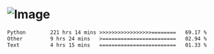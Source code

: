 # ![Image](https://github.com/user-attachments/assets/5f2d2b12-d836-424c-876f-cb0c9a5d9144)

<!--START_SECTION:waka-->

```txt
Python        221 hrs 14 mins >>>>>>>>>>>>>>>>>========   69.17 %
Other         9 hrs 24 mins   >========================   02.94 %
Text          4 hrs 15 mins   =========================   01.33 %
```

<!--END_SECTION:waka-->
